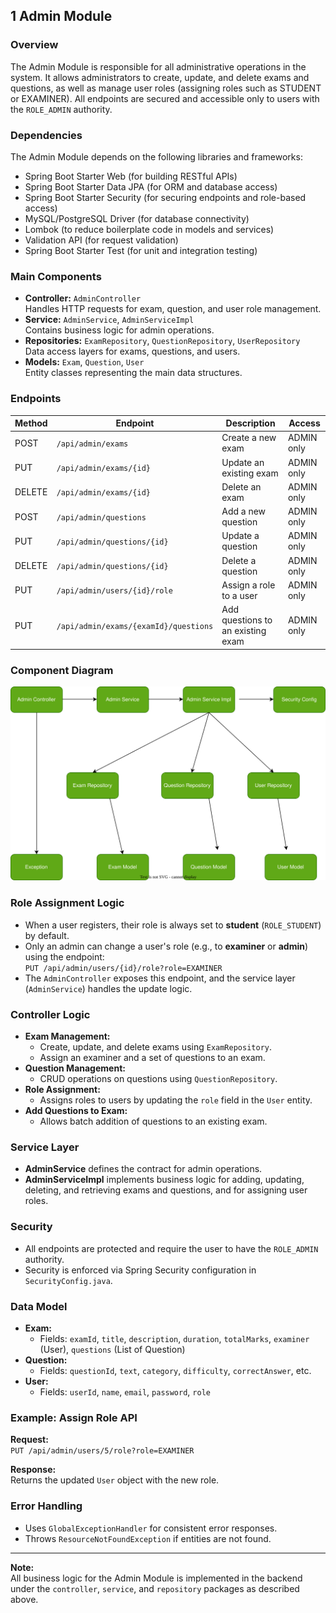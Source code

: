 ## 1 Admin Module

### Overview
The Admin Module is responsible for all administrative operations in the system. It allows administrators to create, update, and delete exams and questions, as well as manage user roles (assigning roles such as STUDENT or EXAMINER). All endpoints are secured and accessible only to users with the `ROLE_ADMIN` authority.

### Dependencies

The Admin Module depends on the following libraries and frameworks:

- Spring Boot Starter Web (for building RESTful APIs)
- Spring Boot Starter Data JPA (for ORM and database access)
- Spring Boot Starter Security (for securing endpoints and role-based access)
- MySQL/PostgreSQL Driver (for database connectivity)
- Lombok (to reduce boilerplate code in models and services)
- Validation API (for request validation)
- Spring Boot Starter Test (for unit and integration testing)

### Main Components

- **Controller:** `AdminController`  
  Handles HTTP requests for exam, question, and user role management.
- **Service:** `AdminService`, `AdminServiceImpl`  
  Contains business logic for admin operations.
- **Repositories:** `ExamRepository`, `QuestionRepository`, `UserRepository`  
  Data access layers for exams, questions, and users.
- **Models:** `Exam`, `Question`, `User`  
  Entity classes representing the main data structures.

### Endpoints

| Method | Endpoint                              | Description                        | Access      |
|--------|---------------------------------------|------------------------------------|-------------|
| POST   | `/api/admin/exams`                    | Create a new exam                  | ADMIN only  |
| PUT    | `/api/admin/exams/{id}`               | Update an existing exam            | ADMIN only  |
| DELETE | `/api/admin/exams/{id}`               | Delete an exam                     | ADMIN only  |
| POST   | `/api/admin/questions`                | Add a new question                 | ADMIN only  |
| PUT    | `/api/admin/questions/{id}`           | Update a question                  | ADMIN only  |
| DELETE | `/api/admin/questions/{id}`           | Delete a question                  | ADMIN only  |
| PUT    | `/api/admin/users/{id}/role`          | Assign a role to a user            | ADMIN only  |
| PUT    | `/api/admin/exams/{examId}/questions` | Add questions to an existing exam  | ADMIN only  |


### Component Diagram
![Architecture Diagram](images/adminComponent.svg)
### Role Assignment Logic

- When a user registers, their role is always set to **student** (`ROLE_STUDENT`) by default.
- Only an admin can change a user's role (e.g., to **examiner** or **admin**) using the endpoint:  
  `PUT /api/admin/users/{id}/role?role=EXAMINER`
- The `AdminController` exposes this endpoint, and the service layer (`AdminService`) handles the update logic.

### Controller Logic

- **Exam Management:**  
  - Create, update, and delete exams using `ExamRepository`.
  - Assign an examiner and a set of questions to an exam.
- **Question Management:**  
  - CRUD operations on questions using `QuestionRepository`.
- **Role Assignment:**  
  - Assigns roles to users by updating the `role` field in the `User` entity.
- **Add Questions to Exam:**  
  - Allows batch addition of questions to an existing exam.

### Service Layer

- **AdminService** defines the contract for admin operations.
- **AdminServiceImpl** implements business logic for adding, updating, deleting, and retrieving exams and questions, and for assigning user roles.

### Security

- All endpoints are protected and require the user to have the `ROLE_ADMIN` authority.
- Security is enforced via Spring Security configuration in `SecurityConfig.java`.


### Data Model

- **Exam:**  
  - Fields: `examId`, `title`, `description`, `duration`, `totalMarks`, `examiner` (User), `questions` (List of Question)
- **Question:**  
  - Fields: `questionId`, `text`, `category`, `difficulty`, `correctAnswer`, etc.
- **User:**  
  - Fields: `userId`, `name`, `email`, `password`, `role`

### Example: Assign Role API

**Request:**  
`PUT /api/admin/users/5/role?role=EXAMINER`

**Response:**  
Returns the updated `User` object with the new role.

### Error Handling

- Uses `GlobalExceptionHandler` for consistent error responses.
- Throws `ResourceNotFoundException` if entities are not found.

---

**Note:**  
All business logic for the Admin Module is implemented in the backend under the `controller`, `service`, and `repository` packages as described above.


